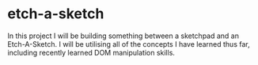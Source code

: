# etch-a-sketch
In this project I will be building something between a sketchpad and an Etch-A-Sketch. I will be utilising all of the concepts I have learned thus far, including recently learned DOM manipulation skills.
